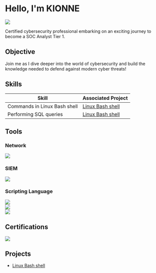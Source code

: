 
# Hello, I'm KIONNE
<a href="https://linkedin.com/in/kionne-smith/"><img src="https://img.shields.io/badge/-LinkedIn-0072b1?&style=for-the-badge&logo=linkedin&logoColor=white" /></a>

Certified cybersecurity professional embarking on an exciting journey to become a SOC Analyst Tier 1.
## Objective

Join me as I dive deeper into the world of cybersecurity and build the knowledge needed to defend against modern cyber threats!


## Skills

| Skill                                         | Associated Project         |
|-----------------------------------------------|----------------------------|
| Commands in Linux Bash shell          | <a href="https://github.com/kionnesmith90/Linux-Bash-shell">Linux Bash shell</a>| 
| Performing SQL queries          | <a href="https://github.com/kionnesmith90/Linux-Bash-shell">Linux Bash shell</a>| 

## Tools

### Network
<div>
    <img src="https://img.shields.io/badge/-Wireshark-1679A7?&style=for-the-badge&logo=Wireshark&logoColor=white" />
</div>

### SIEM
<div>
    <img src="https://img.shields.io/badge/-Splunk-000000?&style=for-the-badge&logo=Splunk&logoColor=white" />
</div>

### Scripting Language
<div>
<img src="https://img.shields.io/badge/-Linux%20Bash%20Shell-000000?&style=for-the-badge&logo=linux&logoColor=white" />
</div>

<div>
<img src="https://img.shields.io/badge/-SQL-000000?&style=for-the-badge&logo=sqlite&logoColor=white" />
</div>

<div>
<img src="https://img.shields.io/badge/-Python-3776AB?&style=for-the-badge&logo=Python&logoColor=white" />
</div>

## Certifications
<div>
<img src="https://img.shields.io/badge/-Security%2B-FF0000?&style=for-the-badge&logo=CompTIA&logoColor=white" />
</div>

## Projects
- <a href="https://github.com/kionnesmith90/Linux-Bash-shell">Linux Bash shell</a>

